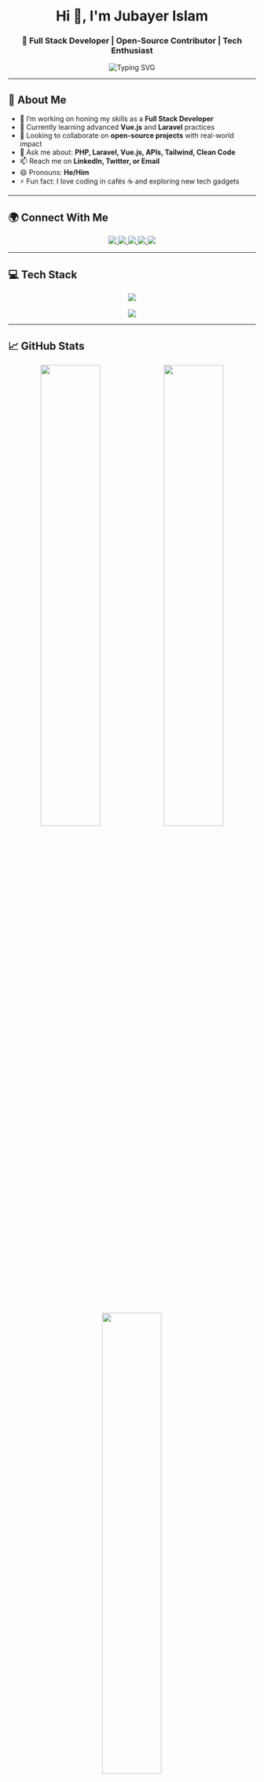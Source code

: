 <h1 align="center">Hi 👋, I'm Jubayer Islam</h1>
<h3 align="center">🚀 Full Stack Developer | Open-Source Contributor | Tech Enthusiast</h3>

<p align="center">
  <img src="https://readme-typing-svg.herokuapp.com?font=Fira+Code&weight=500&size=22&pause=1000&center=true&vCenter=true&width=440&lines=Full+Stack+Web+Developer;Vue.js+%2F+Laravel+Specialist;Tech+Lover+%26+Open+Source+Contributor" alt="Typing SVG" />
</p>

---

## 💫 About Me

- 🔭 I’m working on honing my skills as a **Full Stack Developer**
- 🌱 Currently learning advanced **Vue.js** and **Laravel** practices
- 👯 Looking to collaborate on **open-source projects** with real-world impact
- 💬 Ask me about: **PHP, Laravel, Vue.js, APIs, Tailwind, Clean Code**
- 📫 Reach me on **LinkedIn, Twitter, or Email**
- 😄 Pronouns: **He/Him**
- ⚡ Fun fact: I love coding in cafés ☕ and exploring new tech gadgets

---

## 🌍 Connect With Me

<p align="center">
  <a href="https://linkedin.com/in/yourusername" target="_blank">
    <img src="https://img.shields.io/badge/LinkedIn-0077B5?style=for-the-badge&logo=linkedin&logoColor=white" />
  </a>
  <a href="https://twitter.com/yourusername" target="_blank">
    <img src="https://img.shields.io/badge/Twitter-1DA1F2?style=for-the-badge&logo=twitter&logoColor=white" />
  </a>
  <a href="mailto:youremail@example.com" target="_blank">
    <img src="https://img.shields.io/badge/Gmail-D14836?style=for-the-badge&logo=gmail&logoColor=white" />
  </a>
  <a href="https://yourwebsite.com" target="_blank">
    <img src="https://img.shields.io/badge/Portfolio-000000?style=for-the-badge&logo=firefox&logoColor=white" />
  </a>
  <a href="https://github.com/jubayerislam" target="_blank">
    <img src="https://img.shields.io/badge/GitHub-181717?style=for-the-badge&logo=github&logoColor=white" />
  </a>
</p>

---

## 💻 Tech Stack

<p align="center">
  <img src="https://skillicons.dev/icons?i=php,laravel,vue,js,nodejs,html,css,react,aws,firebase,github,figma,mysql,mongodb,tailwind" />
  <br/><br/>
  <img src="https://skillicons.dev/icons?i=git,wordpress,azure,nestjs,bootstrap,jquery,nginx,apache,sqlite,vite" />
</p>


---

## 📈 GitHub Stats

<p align="center">
  <img src="https://github-readme-stats.vercel.app/api?username=jubayerislam&theme=radical&show_icons=true&hide_border=false&include_all_commits=true&count_private=true" width="49%"/>
  <img src="https://streak-stats.demolab.com?user=jubayerislam&theme=radical&hide_border=false&border_radius=4.5" width="49%"/>
</p>

<p align="center">
  <img src="https://github-readme-stats.vercel.app/api/top-langs/?username=jubayerislam&layout=compact&theme=radical&hide_border=false" width="49%"/>
</p>

---

## 🏆 GitHub Trophies

<p align="center">
  <img src="https://github-profile-trophy.vercel.app/?username=jubayerislam&theme=radical&no-frame=false&no-bg=true&margin-w=10" />
</p>

---

## 🔝 Top Contributed Repositories

<p align="center">
  <img src="https://github-contributor-stats.vercel.app/api?username=jubayerislam&limit=5&theme=dark&combine_all_yearly_contributions=true" />
</p>

---

## 🧭 Visitor Counter

<p align="center">
  <img src="https://count.getloli.com/get/@jubayerislam?theme=rule34" alt="Visitor Count" />
</p>




---

<!-- Proudly created with GPRM ( https://gprm.itsvg.in ) -->
